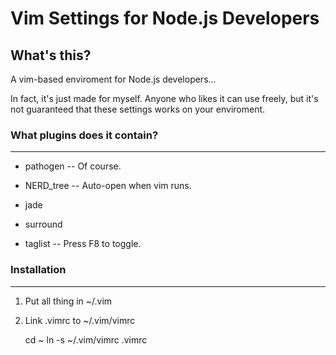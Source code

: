 Vim Settings for Node.js Developers
=============

What's this?
-------------
A vim-based enviroment for Node.js developers...

In fact, it's just made for myself. Anyone who likes it can use freely, but it's not guaranteed that these settings works on your enviroment. 

### What plugins does it contain?
-------------
*   pathogen -- Of course.

*   NERD\_tree -- Auto-open when vim runs.

*   jade

*   surround

*   taglist -- Press F8 to toggle.

### Installation
-------------
1. Put all thing in ~/.vim
2. Link .vimrc to ~/.vim/vimrc

    cd ~
    ln -s ~/.vim/vimrc .vimrc
